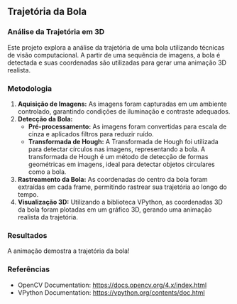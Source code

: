 ## Trajetória da Bola 

### Análise da Trajetória em 3D

Este projeto explora a análise da trajetória de uma bola utilizando técnicas de visão computacional. A partir de uma sequência de imagens, a bola é detectada e suas coordenadas são utilizadas para gerar uma animação 3D realista.

### Metodologia

1. **Aquisição de Imagens:** As imagens foram capturadas em um ambiente controlado, garantindo condições de iluminação e contraste adequados.
2. **Detecção da Bola:**
   * **Pré-processamento:** As imagens foram convertidas para escala de cinza e aplicados filtros para reduzir ruído.
   * **Transformada de Hough:** A Transformada de Hough foi utilizada para detectar círculos nas imagens, representando a bola. A transformada de Hough é um método de detecção de formas geométricas em imagens, ideal para detectar objetos circulares como a bola.
3. **Rastreamento da Bola:** As coordenadas do centro da bola foram extraídas em cada frame, permitindo rastrear sua trajetória ao longo do tempo.
4. **Visualização 3D:** Utilizando a biblioteca VPython, as coordenadas 3D da bola foram plotadas em um gráfico 3D, gerando uma animação realista da trajetória.

### Resultados

A animação demostra a trajetória da bola!

### Referências
* OpenCV Documentation: https://docs.opencv.org/4.x/index.html
* VPython Documentation: https://vpython.org/contents/doc.html
